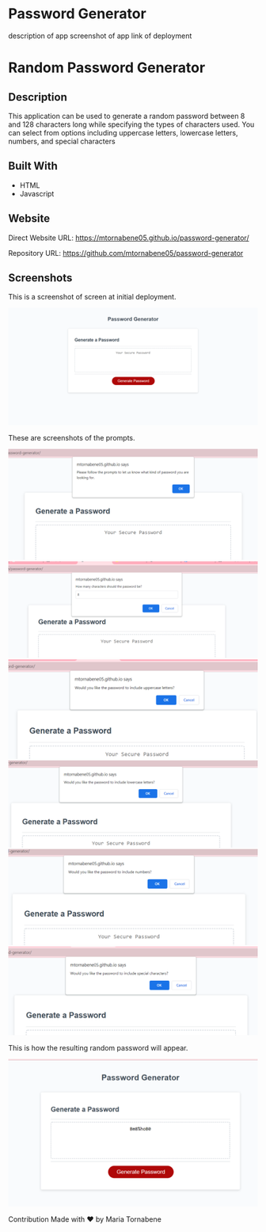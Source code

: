 # Password Generator

description of app
screenshot of app
link of deployment

# Random Password Generator

## Description
This application can be used to generate a random password between 8 and 128 characters long while specifying the types of characters used. You can select from options including uppercase letters, lowercase letters, numbers, and special characters

## Built With
* HTML
* Javascript

## Website
Direct Website URL: https://mtornabene05.github.io/password-generator/

Repository URL: https://github.com/mtornabene05/password-generator

## Screenshots
This is a screenshot of screen at initial deployment.

![Screenshot](./assets/images/initial-open.png)

These are screenshots of the prompts.

![Screenshot](./assets/images/prompt1.png)
![Screenshot](./assets/images/length.png)
![Screenshot](./assets/images/uppercase.png)
![Screenshot](./assets/images/lowercase.png)
![Screenshot](./assets/images/numbers.png)
![Screenshot](./assets/images/special.png)

This is how the resulting random password will appear.

![Screenshot](./assets/images/result.png)

Contribution
Made with ❤️ by Maria Tornabene